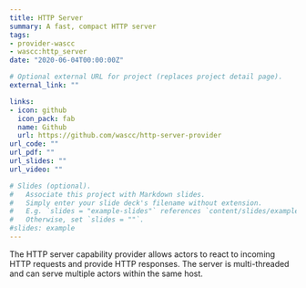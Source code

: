 ```yaml
---
title: HTTP Server
summary: A fast, compact HTTP server
tags:
- provider-wascc
- wascc:http_server
date: "2020-06-04T00:00:00Z"

# Optional external URL for project (replaces project detail page).
external_link: ""

links:
- icon: github
  icon_pack: fab
  name: Github
  url: https://github.com/wascc/http-server-provider
url_code: ""
url_pdf: ""
url_slides: ""
url_video: ""

# Slides (optional).
#   Associate this project with Markdown slides.
#   Simply enter your slide deck's filename without extension.
#   E.g. `slides = "example-slides"` references `content/slides/example-slides.md`.
#   Otherwise, set `slides = ""`.
#slides: example
---
```


The HTTP server capability provider allows actors to react to incoming HTTP requests and provide HTTP responses. The server is multi-threaded and can serve multiple actors within the same host.
